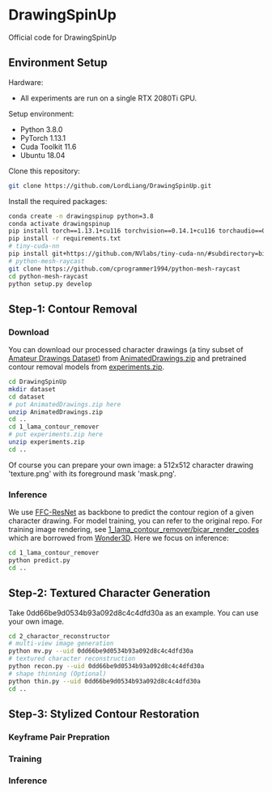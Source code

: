 # DrawingSpinUp
Official code for DrawingSpinUp

## Environment Setup

Hardware: 
  - All experiments are run on a single RTX 2080Ti GPU.

Setup environment:
  - Python 3.8.0
  - PyTorch 1.13.1
  - Cuda Toolkit 11.6
  - Ubuntu 18.04

Clone this repository:

```sh
git clone https://github.com/LordLiang/DrawingSpinUp.git

```

Install the required packages:

```sh
conda create -n drawingspinup python=3.8
conda activate drawingspinup
pip install torch==1.13.1+cu116 torchvision==0.14.1+cu116 torchaudio==0.13.1 --extra-index-url https://download.pytorch.org/whl/cu116
pip install -r requirements.txt
# tiny-cuda-nn
pip install git+https://github.com/NVlabs/tiny-cuda-nn/#subdirectory=bindings/torch
# python-mesh-raycast
git clone https://github.com/cprogrammer1994/python-mesh-raycast
cd python-mesh-raycast
python setup.py develop
```


## Step-1: Contour Removal
### Download
You can download our processed character drawings (a tiny subset of [Amateur Drawings Dataset](https://github.com/facebookresearch/AnimatedDrawings)) from [AnimatedDrawings.zip](https://portland-my.sharepoint.com/:u:/g/personal/jzhou67-c_my_cityu_edu_hk/EXwpR2S7kYlMnFIFFdYGdOYBSNUfu9tA-s2c50XfWaCTuA?e=jSGv5V) and pretrained contour removal models from [experiments.zip](https://portland-my.sharepoint.com/:u:/g/personal/jzhou67-c_my_cityu_edu_hk/Ed6BaAAWgIhGqIMjaju_v4kB_K-DIFGu1bQ7zM3CbQMrTw?e=KaltGi).
```sh
cd DrawingSpinUp
mkdir dataset
cd dataset
# put AnimatedDrawings.zip here
unzip AnimatedDrawings.zip
cd ..
cd 1_lama_contour_remover
# put experiments.zip here
unzip experiments.zip
cd ..
```
Of course you can prepare your own image: a 512x512 character drawing 'texture.png' with its foreground mask 'mask.png'. 
### Inference
We use [FFC-ResNet](https://github.com/advimman/lama) as backbone to predict the contour region of a given character drawing. 
For model training, you can refer to the original repo.
For training image rendering, see [1_lama_contour_remover/bicar_render_codes](1_lama_contour_remover/bicar_render_codes) which are borrowed from [Wonder3D](https://github.com/xxlong0/Wonder3D/tree/main/render_codes).
Here we focus on inference:
```sh
cd 1_lama_contour_remover
python predict.py
cd ..
```
## Step-2: Textured Character Generation
Take 0dd66be9d0534b93a092d8c4c4dfd30a as an example. You can use your own image.

```sh
cd 2_charactor_reconstructor
# multi-view image generation
python mv.py --uid 0dd66be9d0534b93a092d8c4c4dfd30a
# textured character reconstruction
python recon.py --uid 0dd66be9d0534b93a092d8c4c4dfd30a
# shape thinning (Optional)
python thin.py --uid 0dd66be9d0534b93a092d8c4c4dfd30a
cd ..
```

## Step-3: Stylized Contour Restoration
### Keyframe Pair Prepration
### Training
### Inference

